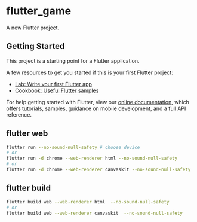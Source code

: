 # flutter_game

A new Flutter project.

## Getting Started

This project is a starting point for a Flutter application.

A few resources to get you started if this is your first Flutter project:

- [Lab: Write your first Flutter app](https://flutter.dev/docs/get-started/codelab)
- [Cookbook: Useful Flutter samples](https://flutter.dev/docs/cookbook)

For help getting started with Flutter, view our
[online documentation](https://flutter.dev/docs), which offers tutorials,
samples, guidance on mobile development, and a full API reference.

## flutter web

```bash
flutter run --no-sound-null-safety # choose device
# or 
flutter run -d chrome --web-renderer html --no-sound-null-safety
# or
flutter run -d chrome --web-renderer canvaskit --no-sound-null-safety
```

## flutter build

```bash
flutter build web --web-renderer html  --no-sound-null-safety
# or
flutter build web --web-renderer canvaskit  --no-sound-null-safety
```
